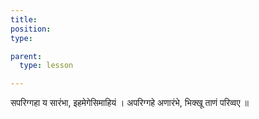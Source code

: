 ```yaml
---
title:
position:
type:

parent:
  type: lesson

---
```


सपरिग्गहा य सारंभा, इहमेगेसिमाहियं ।
अपरिग्गहे अणारंभे, भिक्खू ताणं परिव्वए ॥


